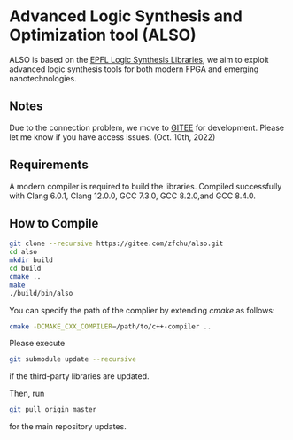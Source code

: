 # Advanced Logic Synthesis and  Optimization tool (ALSO)

ALSO is based on the [EPFL Logic Synthesis Libraries](https://github.com/lsils/lstools-showcase), we aim to exploit advanced logic synthesis tools for both modern FPGA and emerging nanotechnologies.

## Notes
Due to the connection problem, we move to
[GITEE](https://gitee.com/zfchu/also) for development. Please let me know if
you have access issues. (Oct. 10th, 2022)

## Requirements
A modern compiler is required to build the libraries. Compiled successfully with Clang 6.0.1, Clang 12.0.0, GCC 7.3.0, GCC 8.2.0,and GCC 8.4.0. 

## How to Compile
```bash
git clone --recursive https://gitee.com/zfchu/also.git
cd also
mkdir build
cd build
cmake ..
make
./build/bin/also
```

You can specify the path of the complier by extending *cmake* as follows:
```bash
cmake -DCMAKE_CXX_COMPILER=/path/to/c++-compiler ..
```

Please execute 
```bash
git submodule update --recursive
```
if the third-party libraries are updated.

Then, run
```bash
git pull origin master
```
for the main repository updates.
